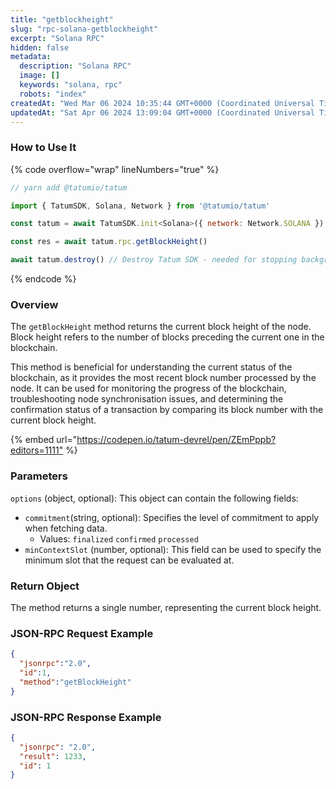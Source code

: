 ```yaml
---
title: "getblockheight"
slug: "rpc-solana-getblockheight"
excerpt: "Solana RPC"
hidden: false
metadata: 
  description: "Solana RPC"
  image: []
  keywords: "solana, rpc"
  robots: "index"
createdAt: "Wed Mar 06 2024 10:35:44 GMT+0000 (Coordinated Universal Time)"
updatedAt: "Sat Apr 06 2024 13:09:04 GMT+0000 (Coordinated Universal Time)"
---
```




### How to Use It

{% code overflow="wrap" lineNumbers="true" %}

```javascript
// yarn add @tatumio/tatum

import { TatumSDK, Solana, Network } from '@tatumio/tatum'

const tatum = await TatumSDK.init<Solana>({ network: Network.SOLANA })

const res = await tatum.rpc.getBlockHeight()

await tatum.destroy() // Destroy Tatum SDK - needed for stopping background jobs
```

{% endcode %}

### Overview

The `getBlockHeight` method returns the current block height of the node. Block height refers to the number of blocks preceding the current one in the blockchain.

This method is beneficial for understanding the current status of the blockchain, as it provides the most recent block number processed by the node. It can be used for monitoring the progress of the blockchain, troubleshooting node synchronisation issues, and determining the confirmation status of a transaction by comparing its block number with the current block height.

{% embed url="<https://codepen.io/tatum-devrel/pen/ZEmPppb?editors=1111"> %}

### Parameters

`options` (object, optional): This object can contain the following fields:

- `commitment`(string, optional): Specifies the level of commitment to apply when fetching data.
  - Values: `finalized` `confirmed` `processed`
- `minContextSlot` (number, optional): This field can be used to specify the minimum slot that the request can be evaluated at.

### Return Object

The method returns a single number, representing the current block height.

### JSON-RPC Request Example

```json
{
  "jsonrpc":"2.0",
  "id":1,
  "method":"getBlockHeight"
}
```

### JSON-RPC Response Example

```json
{
  "jsonrpc": "2.0",
  "result": 1233,
  "id": 1
}
```
